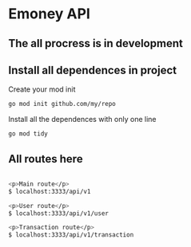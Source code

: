 # Emoney API

## The all procress is in development

## Install all dependences in project

Create your mod init

```bash
go mod init github.com/my/repo
```

Install all the dependences with only one line

```bash
go mod tidy
```

## All routes here

```bash

<p>Main route</p>
$ localhost:3333/api/v1

<p>User route</p>
$ localhost:3333/api/v1/user

<p>Transaction route</p>
$ localhost:3333/api/v1/transaction

```

